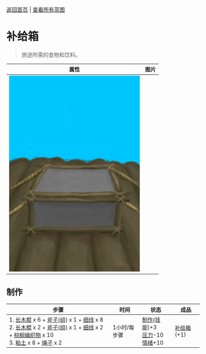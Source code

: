 [返回首页](index.md)   |  [查看所有蓝图](blueprint.md)
# 补给箱  
> 旅途所需的食物和饮料。  
  
  属性  |   图片   
 ----  |  ----:   
   |  ![](Sprite/SupplyChest.png)   
  
## 制作  
步骤  |  时间  |  状态  |  成品  
----  |  ----  |  ----  |  ----  
1. [长木棍](StickLong.md) x 6 + [斧子(组)](GpTag_Axe.md) x 1 + [细线](CordFiber.md) x 8<br>2. [长木棍](StickLong.md) x 2 + [斧子(组)](GpTag_Axe.md) x 1 + [细线](CordFiber.md) x 2 + [棕榈编织物](WeavePalm.md) x 10<br>3. [粘土](Clay.md) x 8 + [绳子](Rope.md) x 2  |  1小时/每步骤  |  [制作(技能)](Skill_Crafting.md)+3<br>[压力](Stress.md)-10<br>[情绪](Morale.md)+10  |  [补给箱](SupplyChestRaft.md)(+1)  
